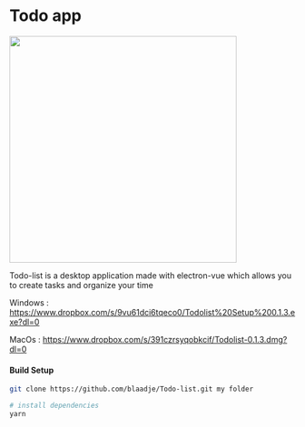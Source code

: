 # Todo app

<img src="https://github.com/blaadje/Todo-list/raw/master/presentation.jpg " width="400" />

Todo-list is a desktop application made with electron-vue which allows you to create tasks and organize your time

Windows : https://www.dropbox.com/s/9vu61dci6tqeco0/Todolist%20Setup%200.1.3.exe?dl=0

MacOs : https://www.dropbox.com/s/391czrsyqobkcif/Todolist-0.1.3.dmg?dl=0

#### Build Setup

``` bash
git clone https://github.com/blaadje/Todo-list.git my folder

# install dependencies
yarn

```

